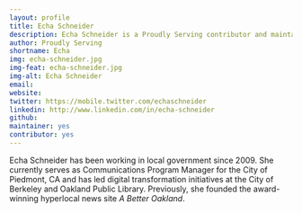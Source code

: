 ```yaml
---
layout: profile
title: Echa Schneider
description: Echa Schneider is a Proudly Serving contributor and maintainer.
author: Proudly Serving
shortname: Echa
img: echa-schneider.jpg
img-feat: echa-schneider.jpg
img-alt: Echa Schneider
email: 
website: 
twitter: https://mobile.twitter.com/echaschneider
linkedin: http://www.linkedin.com/in/echa-schneider
github: 
maintainer: yes
contributor: yes
---
```


Echa Schneider has been working in local government since 2009. She currently serves as Communications Program Manager for the City of Piedmont, CA and has led digital transformation initiatives at the City of Berkeley and Oakland Public Library. Previously, she founded the award-winning hyperlocal news site *A Better Oakland*.
